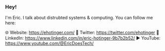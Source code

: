 ### Hey!

I'm Eric. I talk about distrubted systems & computing. You can follow me here:

🌐 Website: https://ehotinger.com/
🐤 Twitter: https://twitter.com/ehotinger
💼 LinkedIn: https://www.linkedin.com/in/eric-hotinger-9b7b2b52/
▶️ YouTube: https://www.youtube.com/@EricDoesTech/